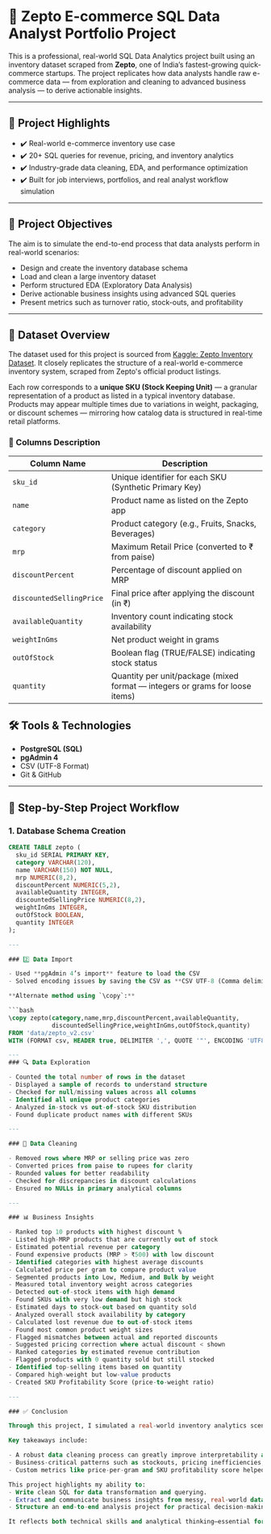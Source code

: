 # 🛒 Zepto E-commerce SQL Data Analyst Portfolio Project

This is a professional, real-world SQL Data Analytics project built using an inventory dataset scraped from **Zepto**, one of India’s fastest-growing quick-commerce startups. The project replicates how data analysts handle raw e-commerce data — from exploration and cleaning to advanced business analysis — to derive actionable insights.

---

## 📌 Project Highlights

- ✔️ Real-world e-commerce inventory use case
- ✔️ 20+ SQL queries for revenue, pricing, and inventory analytics
- ✔️ Industry-grade data cleaning, EDA, and performance optimization
- ✔️ Built for job interviews, portfolios, and real analyst workflow simulation

---

## 🧠 Project Objectives

The aim is to simulate the end-to-end process that data analysts perform in real-world scenarios:

- Design and create the inventory database schema
- Load and clean a large inventory dataset
- Perform structured EDA (Exploratory Data Analysis)
- Derive actionable business insights using advanced SQL queries
- Present metrics such as turnover ratio, stock-outs, and profitability

---

## 📁 Dataset Overview

The dataset used for this project is sourced from [Kaggle: Zepto Inventory Dataset](https://www.kaggle.com/datasets/palvinder2006/zepto-inventory-dataset/data?select=zepto_v2.csv). It closely replicates the structure of a real-world e-commerce inventory system, scraped from Zepto's official product listings.

Each row corresponds to a **unique SKU (Stock Keeping Unit)** — a granular representation of a product as listed in a typical inventory database. Products may appear multiple times due to variations in weight, packaging, or discount schemes — mirroring how catalog data is structured in real-time retail platforms.

### 🧾 Columns Description

| Column Name              | Description                                                                 |
|--------------------------|-----------------------------------------------------------------------------|
| `sku_id`                 | Unique identifier for each SKU (Synthetic Primary Key)                      |
| `name`                   | Product name as listed on the Zepto app                                     |
| `category`               | Product category (e.g., Fruits, Snacks, Beverages)                          |
| `mrp`                    | Maximum Retail Price (converted to ₹ from paise)                            |
| `discountPercent`        | Percentage of discount applied on MRP                                       |
| `discountedSellingPrice`| Final price after applying the discount (in ₹)                              |
| `availableQuantity`      | Inventory count indicating stock availability                               |
| `weightInGms`            | Net product weight in grams                                                 |
| `outOfStock`             | Boolean flag (TRUE/FALSE) indicating stock status                           |
| `quantity`               | Quantity per unit/package (mixed format — integers or grams for loose items)|


## 🛠️ Tools & Technologies

- **PostgreSQL (SQL)**
- **pgAdmin 4**
- CSV (UTF-8 Format)
- Git & GitHub

---

## 🔧 Step-by-Step Project Workflow

### 1. Database Schema Creation

```sql
CREATE TABLE zepto (
  sku_id SERIAL PRIMARY KEY,
  category VARCHAR(120),
  name VARCHAR(150) NOT NULL,
  mrp NUMERIC(8,2),
  discountPercent NUMERIC(5,2),
  availableQuantity INTEGER,
  discountedSellingPrice NUMERIC(8,2),
  weightInGms INTEGER,
  outOfStock BOOLEAN,
  quantity INTEGER
);

---

### 2️⃣ Data Import

- Used **pgAdmin 4’s import** feature to load the CSV  
- Solved encoding issues by saving the CSV as **CSV UTF-8 (Comma delimited)**  

**Alternate method using `\copy`:**

```bash
\copy zepto(category,name,mrp,discountPercent,availableQuantity,
            discountedSellingPrice,weightInGms,outOfStock,quantity)
FROM 'data/zepto_v2.csv'
WITH (FORMAT csv, HEADER true, DELIMITER ',', QUOTE '"', ENCODING 'UTF8');

---
### 🔍 Data Exploration

- Counted the total number of rows in the dataset  
- Displayed a sample of records to understand structure  
- Checked for null/missing values across all columns  
- Identified all unique product categories  
- Analyzed in-stock vs out-of-stock SKU distribution  
- Found duplicate product names with different SKUs  

---

### 🧹 Data Cleaning

- Removed rows where MRP or selling price was zero  
- Converted prices from paise to rupees for clarity  
- Rounded values for better readability  
- Checked for discrepancies in discount calculations  
- Ensured no NULLs in primary analytical columns  

---

### 📊 Business Insights

- Ranked top 10 products with highest discount %  
- Listed high-MRP products that are currently out of stock  
- Estimated potential revenue per category  
- Found expensive products (MRP > ₹500) with low discount  
- Identified categories with highest average discounts  
- Calculated price per gram to compare product value  
- Segmented products into Low, Medium, and Bulk by weight  
- Measured total inventory weight across categories  
- Detected out-of-stock items with high demand  
- Found SKUs with very low demand but high stock  
- Estimated days to stock-out based on quantity sold  
- Analyzed overall stock availability by category  
- Calculated lost revenue due to out-of-stock items  
- Found most common product weight sizes  
- Flagged mismatches between actual and reported discounts  
- Suggested pricing correction where actual discount < shown  
- Ranked categories by estimated revenue contribution  
- Flagged products with 0 quantity sold but still stocked  
- Identified top-selling items based on quantity  
- Compared high-weight but low-value products  
- Created SKU Profitability Score (price-to-weight ratio)  

---

### ✅ Conclusion

Through this project, I simulated a real-world inventory analytics scenario using Zepto’s e-commerce dataset. From importing and cleaning raw CSV data in pgAdmin 4 to uncovering actionable business insights, the entire process was structured to reflect how data analysts work in production environments.

Key takeaways include:

- A robust data cleaning process can greatly improve interpretability and insight quality.
- Business-critical patterns such as stockouts, pricing inefficiencies, and inventory weight distribution were uncovered.
- Custom metrics like price-per-gram and SKU profitability score helped derive meaningful value beyond basic statistics.

This project highlights my ability to:
- Write clean SQL for data transformation and querying.
- Extract and communicate business insights from messy, real-world data.
- Structure an end-to-end analysis project for practical decision-making impact.

It reflects both technical skills and analytical thinking—essential for data-driven roles in e-commerce, FMCG, or retail analytics.
